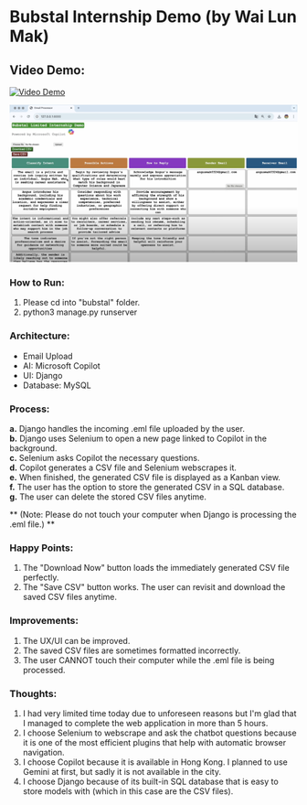# Bubstal Internship Demo (by Wai Lun Mak)

## Video Demo:

[![Video Demo](https://cdn-icons-png.flaticon.com/256/1384/1384060.png)](https://youtu.be/JVElO35-eIY)

[![Video Demo](./Youtube_Video.png)](https://youtu.be/JVElO35-eIY)

### How to Run:
1. Please cd into "bubstal" folder.
2. python3 manage.py runserver 


### Architecture:
- Email Upload 
- AI: Microsoft Copilot 
- UI: Django
- Database: MySQL 


### Process: 
**a.** Django handles the incoming .eml file uploaded by the user. <br />
**b.** Django uses Selenium to open a new page linked to Copilot in the background. <br />
**c.** Selenium asks Copilot the necessary questions. <br />
**d.** Copilot generates a CSV file and Selenium webscrapes it. <br />
**e.** When finished, the generated CSV file is displayed as a Kanban view. <br />
**f.** The user has the option to store the generated CSV in a SQL database. <br />
**g.** The user can delete the stored CSV files anytime. <br />

** (Note: Please do not touch your computer when Django is processing the .eml file.) **


### Happy Points:
1. The "Download Now" button loads the immediately generated CSV file perfectly. 
2. The "Save CSV" button works. The user can revisit and download the saved CSV files anytime.


### Improvements:
1. The UX/UI can be improved. 
2. The saved CSV files are sometimes formatted incorrectly. 
3. The user CANNOT touch their computer while the .eml file is being processed. 


### Thoughts:
1. I had very limited time today due to unforeseen reasons but I'm glad that I managed to complete the web application in more than 5 hours. 
2. I choose Selenium to webscrape and ask the chatbot questions because it is one of the most efficient plugins that help with automatic browser navigation. 
3. I choose Copilot because it is available in Hong Kong. I planned to use Gemini at first, but sadly it is not available in the city. 
4. I choose Django because of its built-in SQL database that is easy to store models with (which in this case are the CSV files). 

